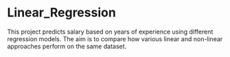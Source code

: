 # Linear_Regression
This project predicts salary based on years of experience using different regression models. The aim is to compare how various linear and non-linear approaches perform on the same dataset.
